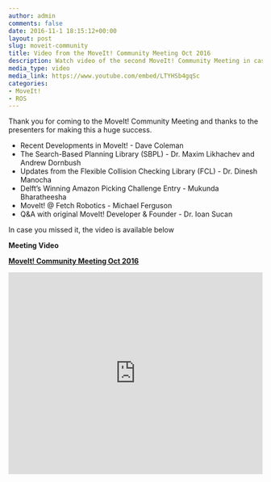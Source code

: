 ```yaml
---
author: admin
comments: false
date: 2016-11-1 18:15:12+00:00
layout: post
slug: moveit-community
title: Video from the MoveIt! Community Meeting Oct 2016
description: Watch video of the second MoveIt! Community Meeting in case you missed it.
media_type: video
media_link: https://www.youtube.com/embed/LTYHSb4gqSc
categories:
- MoveIt!
- ROS
---
```


Thank you for coming to the MoveIt! Community Meeting and thanks to the presenters for making this a huge success. 

* Recent Developments in MoveIt! - Dave Coleman
* The Search-Based Planning Library (SBPL) - Dr. Maxim Likhachev and Andrew Dornbush
* Updates from the Flexible Collision Checking Library (FCL) - Dr. Dinesh Manocha
* Delft’s Winning Amazon Picking Challenge Entry - Mukunda Bharatheesha
* MoveIt! @ Fetch Robotics - Michael Ferguson
* Q&A with original MoveIt! Developer & Founder - Dr. Ioan Sucan

In case you missed it, the video is available below

**Meeting Video**

**[MoveIt! Community Meeting Oct 2016](https://youtu.be/LTYHSb4gqSc)**

<iframe width="100%" height="400" src="https://www.youtube.com/embed/LTYHSb4gqSc" frameborder="0" allowfullscreen></iframe>
